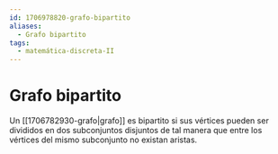 ```yaml
---
id: 1706978820-grafo-bipartito
aliases:
  - Grafo bipartito
tags:
  - matemática-discreta-II
---
```


# Grafo bipartito

Un [[1706782930-grafo|grafo]] es bipartito si sus vértices pueden ser divididos en dos subconjuntos disjuntos de tal manera que entre los vértices del mismo subconjunto no existan aristas.
